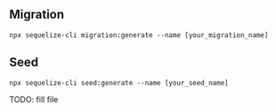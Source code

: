 ## Migration

```console
npx sequelize-cli migration:generate --name [your_migration_name]
```

## Seed

```console
npx sequelize-cli seed:generate --name [your_seed_name]
```
TODO: fill file